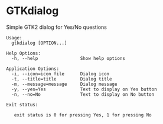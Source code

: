 # GTKdialog
Simple GTK2 dialog for Yes/No questions

    Usage:
      gtkdialog [OPTION...]

    Help Options:
      -h, --help                Show help options

    Application Options:
      -i, --icon=icon file      Dialog icon
      -t, --title=title         Dialog title
      -m, --message=message     Dialog message
      -y, --yes=Yes             Text to display on Yes button
      -n, --no=No               Text to display on No button

    Exit status:

       exit status is 0 for pressing Yes, 1 for pressing No
